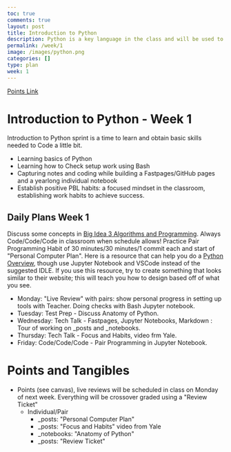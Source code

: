 ```yaml
---
toc: true
comments: true
layout: post
title: Introduction to Python
description: Python is a key language in the class and will be used to build the backend of our Web Applications throughout the year.
permalink: /week/1
image: /images/python.png
categories: []
type: plan
week: 1
---
```


[Points Link](https://github.com/nighthawkcoders/APCSP/issues/21)

# Introduction to Python - Week 1
Introduction to Python sprint is a time to learn and obtain basic skills needed to Code a little bit.  
- Learning basics of Python
- Learning how to Check setup work using Bash
- Capturing notes and coding while building a Fastpages/GitHub pages and a yearlong individual notebook
- Establish positive PBL habits: a focused mindset in the classroom, establishing work habits to achieve success.

## Daily Plans Week 1
Discuss some concepts in [Big Idea 3 Algorithms and Programming](https://apclassroom.collegeboard.org/103/home?unit=3).  Always Code/Code/Code in classroom when schedule allows!  Practice Pair Programming Habit of 30 minutes/30 minutes/1 commit each and start of "Personal Computer Plan".  Here is a resource that can help you do a [Python Overview](https://www.afterhoursprogramming.com/tutorial/python/python-overview/), though use Jupyter Notebook and VSCode instead of the suggested IDLE.  If you use this resource, try to create something that looks similar to their website; this will teach you how to design based off of what you see.
- Monday: "Live Review" with pairs: show personal progress in setting up tools with Teacher.  Doing checks with Bash Jupyter notebook.
- Tuesday: Test Prep - Discuss Anatomy of Python.  
- Wednesday: Tech Talk - Fastpages, Jupyter Notebooks, Markdown	: Tour of working on _posts and _notebooks.
- Thursday: Tech Talk - Focus and Habits, video frm Yale.
- Friday: Code/Code/Code - Pair Programming in Jupyter Notebook.  

# Points and Tangibles
- Points (see canvas), live reviews will be scheduled in class on Monday of next week.  Everything will be crossover graded using a "Review Ticket"
    - Individual/Pair
        - _posts: "Personal Computer Plan"
        - _posts: "Focus and Habits" video from Yale
        - _notebooks: "Anatomy of Python"
        - _posts: "Review Ticket"